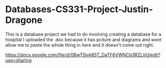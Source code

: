 Databases-CS331-Project-Justin-Dragone
======================================

This is a database project we had to do involving creating a database for a hospital I uploaded the .doc because it has pciture and diagrams and wont allow me to paste the whole thing in here and it doesn't come out right.


https://docs.google.com/file/d/0BwT5lvk85T_DaTF6VWNCb3RZLVU/edit?usp=sharing
